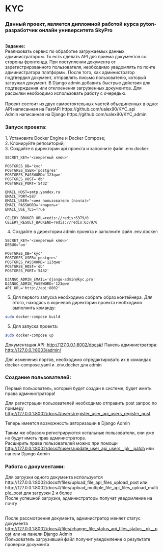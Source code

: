 # KYC
<h3>Данный проект, является дипломной работой курса pyton-разработчик онлайн университета SkyPro</h3></br>
<b>Задание:</b></br>
Реализовать сервис по обработке загружаемых данных администратором. То есть сделать API для приема документов со стороны фронтенда. При поступлении документа от зарегистрированного пользователя, необходимо уведомлять по почте администратора платформы. После того, как администратор подтвердил документ, отправлять письмо пользователю, который загружал документ. В Django admin добавить быстрые действия для подтверждения или отклоенения загруженных документов. Для рассылки необходимо использовать работу с очередью.
</br></br>
Проект состоит из двух самостоятельных частей объединенных в одно:</br>
API написанная на FastAPI https://github.com/ualex90/KYC_api</br>
Admin написанная на Django https://github.com/ualex90/KYC_admin</br>
<h3>Запуск проекта:</h3>
1. Установите Docker Engine и Docker Compose;</br>
2. Клонируйте репозиторий;</br>
3. Создайте в директории api проекта и заполните файл .env.docker:</br>

```
SECRET_KEY='<секретный ключ>'

POSTGRES_DB='kyc'
POSTGRES_USER='postgres'
POSTGRES_PASSWORD='123qwe'
POSTGRES_HOST='db'
POSTGRES_PORT='5432'

EMAIL_HOST=smtp.yandex.ru
EMAIL_PORT=587
EMAIL_USER='<имя пользователя (почта)>'
EMAIL_PASSWORD='<пароль>'
EMAIL_USE_TLS=True

CELERY_BROKER_URL=redis://redis:6379/0
CELERY_RESULT_BACKEND=redis://redis:6379/0
```

4. Создайте в директории admin проекта и заполните файл .env.docker:

```
SECRET_KEY='<секретный ключ>'
DEBUG='on'

POSTGRES_DB='kyc'
POSTGRES_USER='postgres'
POSTGRES_PASSWORD='123qwe'
POSTGRES_HOST='db'
POSTGRES_PORT='5432'

DJANGO_ADMIN_EMAIL='django-admin@kyc.pro'
DJANGO_ADMIN_PASSWORD='123qwe'
API_URL='http://api:8002'
```
5. Для первого запуска необходимо собрать образ контейнера. Для этого, находясь в корневой директории проекта
необходимо выполнить команду:

```bash
sudo docker-compose build
```

5. Для запуска проекта:

```bash
sudo docker-compose up
```

Документация API: http://127.0.0.1:8002/docs#/
Панель администратора: http://127.0.0.1:8003/admin/

Для изменения портов, необходимо отредактировать их в командах docker-compose.yaml и .env.docker для admin

<h3>Создание пользователей:</h3>
Первый пользователь, который будет создан в системе, будет иметь права администратора!<br/>

Для регистрации пользователей необходимо отправить post запрос по примеру http://127.0.0.1:8002/docs#/users/register_user_api_users_register_post<br/>

Теперь имеется возможность авторизации в Django Admin<br/>

Таким же образом регистрируются остальные пользователи, они уже не будут иметь прав администратора.<br/>
Расширить права пользователей можно при помощи http://127.0.0.1:8002/docs#/users/update_user_api_users__pk__patch или панели Django Admin

<h3>Работа с документами:</h3>
Для загрузки одного документа используется http://127.0.0.1:8002/docs#/files/upload_file_api_files_upload_post 
или http://127.0.0.1:8002/docs#/files/upload_multiple_file_api_files_upload_multiple_post для загрузки 2 и более
<br/>
После успешной загрузки, администраторы получат уведомление на почту
<br/></br>

После рассмотрения документа, администратор меняет статус документа http://127.0.0.1:8002/docs#/files/change_file_status_api_files_status__pk__post или на панели Django Admin
<br/>
Пользователь загрузивший файл получит уведомление о результате проверки документа
